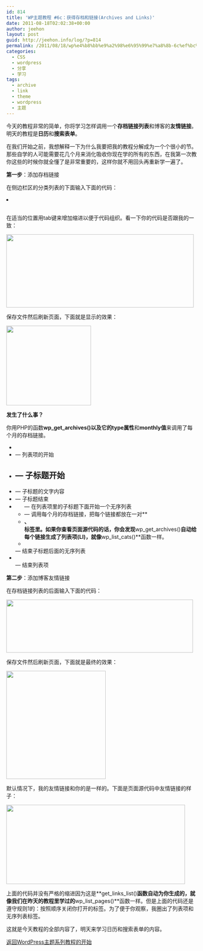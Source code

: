 ```yaml
---
id: 814
title: 'WP主题教程 #6c：获得存档和链接(Archives and Links)'
date: 2011-08-18T02:02:38+00:00
author: jeehon
layout: post
guid: http://jeehon.info/log/?p=814
permalink: /2011/08/18/wp%e4%b8%bb%e9%a2%98%e6%95%99%e7%a8%8b-6c%ef%bc%9a%e8%8e%b7%e5%be%97%e5%ad%98%e6%a1%a3%e5%92%8c%e9%93%be%e6%8e%a5archives-and-links/
categories:
  - CSS
  - wordpress
  - 分享
  - 学习
tags:
  - archive
  - link
  - theme
  - wordpress
  - 主题
---
```

今天的教程非常的简单，你将学习怎样调用一个**存档链接列表**和博客的**友情链接**。明天的教程是**日历**和**搜索表单**。

在我们开始之前，我想解释一下为什么我要把我的教程分解成为一个个很小的节。那些自学的人可能需要花几个月来消化吸收你现在学的所有的东西，在我第一次教你这些的时候你就全懂了是非常重要的，这样你就不用回头再重新学一遍了。

**第一步**：添加存档链接

在侧边栏区的分类列表的下面输入下面的代码：
  
<strong style="margin-left:2em;"><li><h2><?php _e(‘Archives’); ?></h2></strong>
  
<strong style="margin-left:2em;"><ul></strong>
  
<strong style="margin-left:4em;"><?php wp_get_archives(‘type=monthly’); ?></strong>
  
<strong style="margin-left:2em;"></ul></strong>
  
<strong style="margin-left:2em;"></li></strong>

在适当的位置用tab键来增加缩进以便于代码组织。看一下你的代码是否跟我的一致：
  
[<img src="http://jeehon.info/log/files/2011/08/add-archives.gif" alt="" title="add-archives" width="496" height="193" class="aligncenter size-full wp-image-815" />](http://jeehon.info/log/files/2011/08/add-archives.gif)<!--more-->


  
保存文件然后刷新页面，下面就是显示的效果：
  
[<img src="http://jeehon.info/log/files/2011/08/archives.gif" alt="" title="archives" width="224" height="210" class="aligncenter size-full wp-image-816" />](http://jeehon.info/log/files/2011/08/archives.gif)

**发生了什么事？**

你用PHP的函数**wp\_get\_archives()**以及它的**type属性**和**monthly值**来调用了每个月的存档链接。

  * **<li>** &#8212; 列表项的开始
  * **<h2>** &#8212; 子标题开始
  * **<?php _e(‘Archives’); ?>** &#8212; 子标题的文字内容
  * **</h2>** &#8212; 子标题结束
  * **<ul>** &#8212; 在列表项里的子标题下面开始一个无序列表
  * **<?php wp\_get\_archives(‘type=monthly’); ?>** &#8212; 调用每个月的存档链接，把每个链接都放在一对**<li>**、**</li>**标签里。如果你查看页面源代码的话，你会发现**wp\_get\_archives()**自动给每个链接生成了列表项(**LI**)，就像**wp\_list\_cats()**函数一样。
  * **</ul>** &#8212; 结束子标题后面的无序列表
  * **</li>** &#8212; 结束列表项

**第二步**：添加博客友情链接

在存档链接列表的后面输入下面的代码：
  
<strong style="margin-left:2em;"><?php get_links_list(); ?></strong>
  
[<img src="http://jeehon.info/log/files/2011/08/add-blogroll.gif" alt="" title="add-blogroll" width="494" height="140" class="aligncenter size-full wp-image-817" />](http://jeehon.info/log/files/2011/08/add-blogroll.gif)
  
保存文件然后刷新页面，下面就是最终的效果：
  
[<img src="http://jeehon.info/log/files/2011/08/blogroll.gif" alt="" title="blogroll" width="263" height="285" class="aligncenter size-full wp-image-818" />](http://jeehon.info/log/files/2011/08/blogroll.gif)
  
默认情况下，我的友情链接和你的是一样的。下面是页面源代码中友情链接的样子：
  
[<img src="http://jeehon.info/log/files/2011/08/blogroll-source.gif" alt="" title="blogroll-source" width="473" height="209" class="aligncenter size-full wp-image-819" />](http://jeehon.info/log/files/2011/08/blogroll-source.gif)

上面的代码并没有严格的缩进因为这是**get\_links\_list()**函数自动为你生成的，就像我们在昨天的教程里学过的**wp\_list\_pages()**函数一样。但是上面的代码还是遵守规则1的：按照顺序关闭你打开的标签。为了便于你观察，我圈出了列表项和无序列表标签。

这就是今天教程的全部内容了，明天来学习日历和搜索表单的内容。

[返回WordPress主题系列教程的开始](http://jeehon.info/log/2011/08/04/%E6%83%B3%E5%88%B6%E4%BD%9Cwordpress%E4%B8%BB%E9%A2%98%EF%BC%9F/)